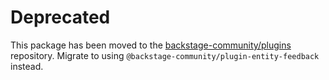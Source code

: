 # Deprecated

This package has been moved to the [backstage-community/plugins](https://github.com/backstage/community-plugins) repository. Migrate to using `@backstage-community/plugin-entity-feedback` instead.
